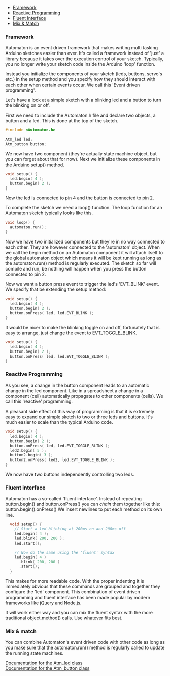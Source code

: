 * [Framework](#framework)
* [Reactive Programming ](#reactive-programming)
* [Fluent Interface](#fluent-interface)
* [Mix & Match](#mix--match)

### Framework ###

Automaton is an event driven framework that makes writing multi tasking Arduino sketches easier than ever. It's called a framework instead of 'just' a library because it takes over the execution control of your sketch. Typically, you no longer write your sketch code inside the Arduino 'loop' function.

Instead you initialize the components of your sketch (leds, buttons, servo's etc.) in the setup method and you specify how they should interact with each other when certain events occur. We call this 'Event driven programming'.

Let's have a look at a simple sketch with a blinking led and a button to turn the blinking on or off.

First we need to include the Automaton.h file and declare two objects, a button and a led. This is done at the top of the sketch.

```c++
#include <Automaton.h>

Atm_led led;
Atm_button button;

```

We now have two component (they're actually state machine object, but you can forget about that for now). Next we initialize these components in the Arduino setup() method.

```c++
void setup() {
  led.begin( 4 );
  button.begin( 2 );
}
```

Now the led is connected to pin 4 and the button is connected to pin 2.

To complete the sketch we need a loop() function. The loop function for an Automaton sketch typically looks like this.

```c++
void loop() {
  automaton.run();
}
```

Now we have two initialized components but they're in no way connected to each other. They are however connected to the 'automaton' object. When we call the begin method on an Automaton component it will attach itself to the global automaton object which means it will be kept running as long as the automaton.run() method is regularly executed. The sketch so far will compile and run, be nothing will happen when you press the button connected to pin 2.

Now we want a button press event to trigger the led's 'EVT_BLINK' event. We specify that be extending the setup method:
```c++
void setup() {
  led.begin( 4 );
  button.begin( 2 );
  button.onPress( led, led.EVT_BLINK );
}
```
It would be nicer to make the blinking toggle on and off, fortunately that is easy to arrange, just change the event to EVT_TOGGLE_BLINK.

```c++
void setup() {
  led.begin( 4 );
  button.begin( 2 );
  button.onPress( led, led.EVT_TOGGLE_BLINK );
}
```

### Reactive Programming ###

As you see, a change in the button component leads to an automatic change in the led component. Like in a spreadsheet a change in a component (cell) automatically propagates to other components (cells). We call this 'reactive' programming. 

A pleasant side effect of this way of programming is that it is extremely easy to expand our simple sketch to two or three leds and buttons. It's much easier to scale than the typical Arduino code.

```c++
void setup() {
  led.begin( 4 );
  button.begin( 2 );
  button.onPress( led, led.EVT_TOGGLE_BLINK );
  led2.begin( 5 );
  button2.begin( 3 );
  button2.onPress( led2, led.EVT_TOGGLE_BLINK );
}
```
We now have two buttons independently controlling two leds.

### Fluent interface ###

Automaton has a so-called 'fluent interface'. Instead of repeating button.begin() and button.onPress() you can *chain* them together like this: button.begin().onPress() We insert newlines to put each method on its own line.

```c++
  void setup() {
    // Start a led blinking at 200ms on and 200ms off
    led.begin( 4 );
    led.blink( 200, 200 ); 
    led.start();

    // Now do the same using the 'fluent' syntax
    led.begin( 4 )
      .blink( 200, 200 )
      .start();
  }
```

This makes for more readable code. With the proper indenting it is immediately obvious that these commands are grouped and together they configure the 'led' component. This combination of event driven programming and fluent interface has been made popular by modern frameworks like jQuery and Node.js.

It will work either way and you can mix the fluent syntax with the more traditional object.method() calls. Use whatever fits best. 

### Mix & match ###

You can combine Automaton's event driven code with other code as long as you make sure that the automaton.run() method is regularly called to update the running state machines.

[Documentation for the Atm_led class](/tinkerspy/Automaton/wiki/The-led-machine)  
[Documentation for the Atm_button class](/tinkerspy/Automaton/wiki/The-button-machine)
